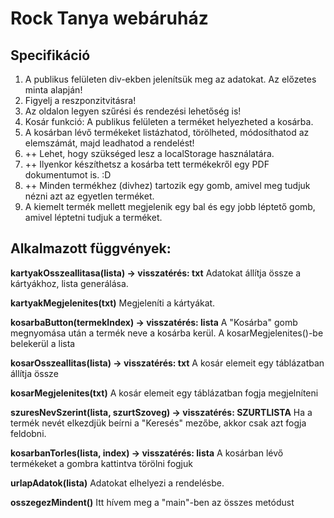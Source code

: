 # Rock Tanya webáruház

## Specifikáció
1. A publikus felületen div-ekben jelenítsük meg az adatokat. Az előzetes minta alapján! 
2. Figyelj a  reszponzitvitásra!
3. Az oldalon legyen szűrési és rendezési lehetőség is!
4. Kosár funkció:  A publikus felületen a terméket helyezheted a kosárba. 
5. A kosárban lévő termékeket listázhatod, törölheted, módosíthatod az elemszámát, majd leadhatod a rendelést!
6. ++ Lehet, hogy szükséged lesz a localStorage használatára. 
7. ++ Ilyenkor készíthetsz a kosárba tett termékekről egy PDF dokumentumot is.  :D
8. ++ Minden termékhez (divhez) tartozik egy gomb, amivel meg tudjuk nézni azt az egyetlen terméket.
9. A kiemelt termék mellett megjelenik egy bal és egy jobb léptető gomb, amivel léptetni tudjuk a terméket.

## Alkalmazott függvények:

**kartyakOsszeallitasa(lista) -> visszatérés: txt**
Adatokat állítja össze a kártyákhoz, lista generálása.

**kartyakMegjelenites(txt)**
Megjeleníti a kártyákat.

**kosarbaButton(termekIndex) -> visszatérés: lista**
A "Kosárba" gomb megnyomása után a termék neve a kosárba kerül. A kosarMegjelenites()-be belekerül a lista

**kosarOsszeallitas(lista) -> visszatérés: txt**
A kosár elemeit egy táblázatban állítja össze

**kosarMegjelenites(txt)**
A kosár elemeit egy táblázatban fogja megjelníteni

**szuresNevSzerint(lista, szurtSzoveg) -> visszatérés: SZURTLISTA**
Ha a termék nevét elkezdjük beírni a "Keresés" mezőbe, akkor csak azt fogja feldobni.

**kosarbanTorles(lista, index) -> visszatérés: lista**
A kosárban lévő termékeket a gombra kattintva törölni fogjuk

**urlapAdatok(lista)**
Adatokat elhelyezi a rendelésbe.

**osszegezMindent()**
Itt hívem meg a "main"-ben az összes metódust






